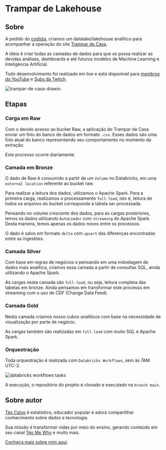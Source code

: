 # Trampar de Lakehouse
## Sobre

A pedido do [codista](https://bsky.app/profile/codista.trampardecasa.com.br), criamos um datalake/lakehouse analítico para acompanhar a operação do site [Trampar de Casa](https://www.trampardecasa.com.br/).

A ideia é criar todas as camadas de dados para que se possa realizar as devidas análises, dashboards e até futuros modelos de Machine Learning e Inteligência Artificial.

Todo desenvolvimento foi realizado em live e está disponível para [membros do YouTube](https://www.youtube.com/playlist?list=PLvlkVRRKOYFSG6ORablElWKH-G2K3H9Bn) e [Subs da Twitch](https://www.twitch.tv/collections/SOtxLvG_9Rcfbw).

<img src="https://i.ibb.co/8cmj2dY/trampar-de-casa-drawio.png" alt="trampar-de-casa-drawio">

## Etapas
### Carga em Raw
Com o devido acesso ao bucket Raw, a aplicação do Trampar de Casa enviar um foto do banco de dados em formato `.csv`. Esses dados são uma foto atual do banco representando seu comportamento no momento da extração.

Este processo ocorre diariamente.

### Camada em Bronze
O dado de Raw é consumido a partir de um `Volume` no Databricks, em uma `external location` referente ao bucket raw.

Para realizar a leitura dos dados, utilizamos o Apache Spark. Para a primeira carga, realizamos o processamento `full-load`, isto é, leitura de todos os arquivos do bucket corresponde à tabela ser processada.

Pensando no volume crescente dos dados, para as cargas posteriores, lemos os dados utilizando `AutoLoader` com `streaming` do Apache Spark. Desta maneira, lemos apenas os dados novos entre os processos.

O dado é salvo em formato `delta` com `upsert` das diferenças encontradas entre as ingestões.

### Camada Silver
Com base em regras de negócios e pensando em uma mdoelagem de dados mais analítica, criamos essa camada a partir de consultas SQL, ainda utilizando o Apache Spark.

As cargas nesta camada são `full-load`, ou seja, leitura completa das tabelas em bronze. Ainda pensamos em transformar este processo em streaming com o uso de CDF (Change Data Feed).

### Camada Gold
Nesta camada criamos nosso cubos analíticos com base na necessidade de visualização por parte de negócio.

As cargas também são realizadas em `full-load` com muito SQL e Apache Spark.

### Orquestração

Toda orquestração é realizada com `Databricks Workflows`, sem às 7AM UTC-3.

<img src="https://i.ibb.co/k5XhXxh/image.png" alt="databricks workflows tasks">

A execução, o repositório do projeto é clonado e executado na `branch main`.

## Sobre autor

[Téo Calvo](https://bsky.app/profile/teomewhy.org) é estatístico, educador popular e adora compartilhar conhecimento sobre dados e tecnologia.

Sua missão é transformar vidas por meio do ensino, gerando conteúdo em seu canal [Téo Me Why](https://youtube.com/@teomewhy) e muito mais.

[Conheça mais sobre mim aqui](https://teomewhy.org).

